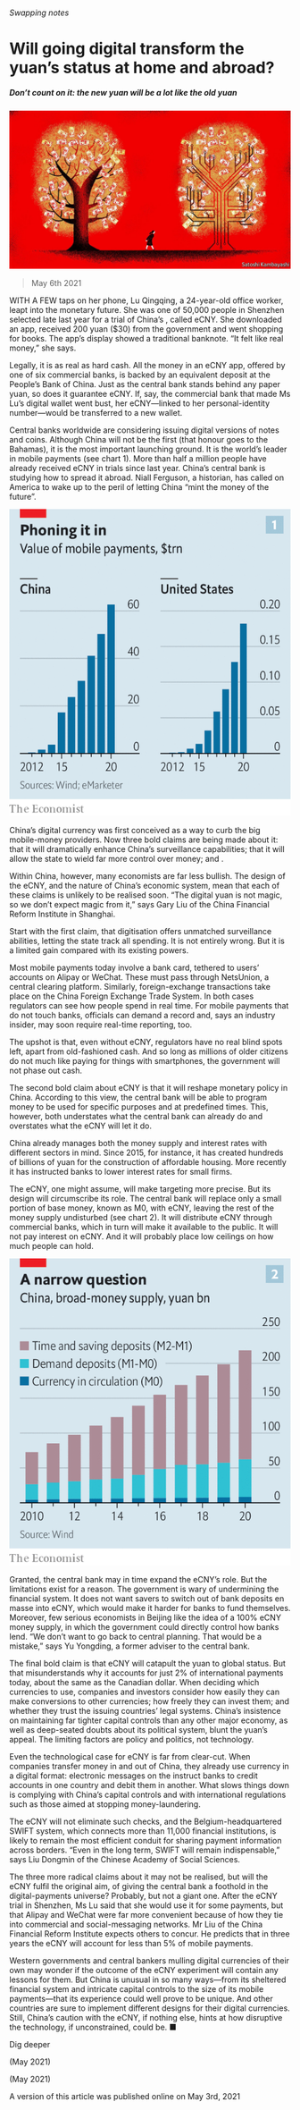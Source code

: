 ###### Swapping notes

# Will going digital transform the yuan’s status at home and abroad? 

##### Don’t count on it: the new yuan will be a lot like the old yuan 

![image](images/20210508_fnd001.jpg) 

> May 6th 2021 

WITH A FEW taps on her phone, Lu Qingqing, a 24-year-old office worker, leapt into the monetary future. She was one of 50,000 people in Shenzhen selected late last year for a trial of China’s , called eCNY. She downloaded an app, received 200 yuan ($30) from the government and went shopping for books. The app’s display showed a traditional banknote. “It felt like real money,” she says.

Legally, it is as real as hard cash. All the money in an eCNY app, offered by one of six commercial banks, is backed by an equivalent deposit at the People’s Bank of China. Just as the central bank stands behind any paper yuan, so does it guarantee eCNY. If, say, the commercial bank that made Ms Lu’s digital wallet went bust, her eCNY—linked to her personal-identity number—would be transferred to a new wallet.


Central banks worldwide are considering issuing digital versions of notes and coins. Although China will not be the first (that honour goes to the Bahamas), it is the most important launching ground. It is the world’s leader in mobile payments (see chart 1). More than half a million people have already received eCNY in trials since last year. China’s central bank is studying how to spread it abroad. Niall Ferguson, a historian, has called on America to wake up to the peril of letting China “mint the money of the future”.

![image](images/20210508_fnc090.png) 


China’s digital currency was first conceived as a way to curb the big mobile-money providers. Now three bold claims are being made about it: that it will dramatically enhance China’s surveillance capabilities; that it will allow the state to wield far more control over money; and .

Within China, however, many economists are far less bullish. The design of the eCNY, and the nature of China’s economic system, mean that each of these claims is unlikely to be realised soon. “The digital yuan is not magic, so we don’t expect magic from it,” says Gary Liu of the China Financial Reform Institute in Shanghai.

Start with the first claim, that digitisation offers unmatched surveillance abilities, letting the state track all spending. It is not entirely wrong. But it is a limited gain compared with its existing powers.

Most mobile payments today involve a bank card, tethered to users’ accounts on Alipay or WeChat. These must pass through NetsUnion, a central clearing platform. Similarly, foreign-exchange transactions take place on the China Foreign Exchange Trade System. In both cases regulators can see how people spend in real time. For mobile payments that do not touch banks, officials can demand a record and, says an industry insider, may soon require real-time reporting, too.

The upshot is that, even without eCNY, regulators have no real blind spots left, apart from old-fashioned cash. And so long as millions of older citizens do not much like paying for things with smartphones, the government will not phase out cash.

The second bold claim about eCNY is that it will reshape monetary policy in China. According to this view, the central bank will be able to program money to be used for specific purposes and at predefined times. This, however, both understates what the central bank can already do and overstates what the eCNY will let it do.

China already manages both the money supply and interest rates with different sectors in mind. Since 2015, for instance, it has created hundreds of billions of yuan for the construction of affordable housing. More recently it has instructed banks to lower interest rates for small firms.

The eCNY, one might assume, will make targeting more precise. But its design will circumscribe its role. The central bank will replace only a small portion of base money, known as M0, with eCNY, leaving the rest of the money supply undisturbed (see chart 2). It will distribute eCNY through commercial banks, which in turn will make it available to the public. It will not pay interest on eCNY. And it will probably place low ceilings on how much people can hold.

![image](images/20210508_fnc118.png) 


Granted, the central bank may in time expand the eCNY’s role. But the limitations exist for a reason. The government is wary of undermining the financial system. It does not want savers to switch out of bank deposits en masse into eCNY, which would make it harder for banks to fund themselves. Moreover, few serious economists in Beijing like the idea of a 100% eCNY money supply, in which the government could directly control how banks lend. “We don’t want to go back to central planning. That would be a mistake,” says Yu Yongding, a former adviser to the central bank.

The final bold claim is that eCNY will catapult the yuan to global status. But that misunderstands why it accounts for just 2% of international payments today, about the same as the Canadian dollar. When deciding which currencies to use, companies and investors consider how easily they can make conversions to other currencies; how freely they can invest them; and whether they trust the issuing countries’ legal systems. China’s insistence on maintaining far tighter capital controls than any other major economy, as well as deep-seated doubts about its political system, blunt the yuan’s appeal. The limiting factors are policy and politics, not technology.

Even the technological case for eCNY is far from clear-cut. When companies transfer money in and out of China, they already use currency in a digital format: electronic messages on the  instruct banks to credit accounts in one country and debit them in another. What slows things down is complying with China’s capital controls and with international regulations such as those aimed at stopping money-laundering.

The eCNY will not eliminate such checks, and the Belgium-headquartered SWIFT system, which connects more than 11,000 financial institutions, is likely to remain the most efficient conduit for sharing payment information across borders. “Even in the long term, SWIFT will remain indispensable,” says Liu Dongmin of the Chinese Academy of Social Sciences.

The three more radical claims about it may not be realised, but will the eCNY fulfil the original aim, of giving the central bank a foothold in the digital-payments universe? Probably, but not a giant one. After the eCNY trial in Shenzhen, Ms Lu said that she would use it for some payments, but that Alipay and WeChat were far more convenient because of how they tie into commercial and social-messaging networks. Mr Liu of the China Financial Reform Institute expects others to concur. He predicts that in three years the eCNY will account for less than 5% of mobile payments.

Western governments and central bankers mulling digital currencies of their own may wonder if the outcome of the eCNY experiment will contain any lessons for them. But China is unusual in so many ways—from its sheltered financial system and intricate capital controls to the size of its mobile payments—that its experience could well prove to be unique. And other countries are sure to implement different designs for their digital currencies. Still, China’s caution with the eCNY, if nothing else, hints at how disruptive the technology, if unconstrained, could be. ■

Dig deeper

 (May 2021)

 (May 2021)

A version of this article was published online on May 3rd, 2021

